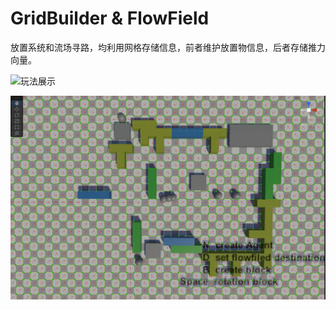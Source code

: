 # GridBuilder & FlowField
放置系统和流场寻路，均利用网格存储信息，前者维护放置物信息，后者存储推力向量。

![玩法展示](doc/PlacementFlowField.gif)

![流场寻路](doc/FlowField.jpg)
